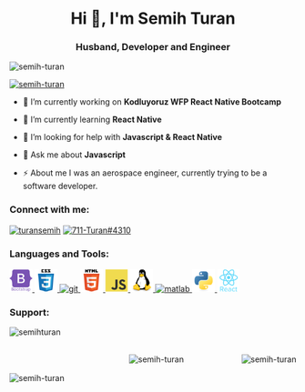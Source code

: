 <h1 align="center">Hi 👋, I'm Semih Turan</h1>
<h3 align="center">Husband, Developer and Engineer</h3>

<p align="left"> <img src="https://komarev.com/ghpvc/?username=semih-turan&label=Profile%20views&color=0e75b6&style=flat" alt="semih-turan" /> </p>

<p align="left"> <a href="https://github.com/ryo-ma/github-profile-trophy"><img src="https://github-profile-trophy.vercel.app/?username=semih-turan" alt="semih-turan" /></a> </p>

- 🔭 I’m currently working on **Kodluyoruz WFP React Native Bootcamp**

- 🌱 I’m currently learning **React Native**

- 🤝 I’m looking for help with **Javascript & React Native**

- 💬 Ask me about **Javascript**
- ⚡ About me I was an aerospace engineer, currently trying to be a software developer.

<h3 align="left">Connect with me:</h3>
<p align="left">
<a href="https://linkedin.com/in/turansemih" target="blank"><img align="center" src="https://raw.githubusercontent.com/rahuldkjain/github-profile-readme-generator/master/src/images/icons/Social/linked-in-alt.svg" alt="turansemih" height="30" width="40" /></a>
<a href="https://discord.gg/711-Turan#4310" target="blank"><img align="center" src="https://raw.githubusercontent.com/rahuldkjain/github-profile-readme-generator/master/src/images/icons/Social/discord.svg" alt="711-Turan#4310" height="30" width="40" /></a>
</p>

<h3 align="left">Languages and Tools:</h3>
<p align="left"> <a href="https://getbootstrap.com" target="_blank" rel="noreferrer"> <img src="https://raw.githubusercontent.com/devicons/devicon/master/icons/bootstrap/bootstrap-plain-wordmark.svg" alt="bootstrap" width="40" height="40"/> </a> <a href="https://www.w3schools.com/css/" target="_blank" rel="noreferrer"> <img src="https://raw.githubusercontent.com/devicons/devicon/master/icons/css3/css3-original-wordmark.svg" alt="css3" width="40" height="40"/> </a> <a href="https://git-scm.com/" target="_blank" rel="noreferrer"> <img src="https://www.vectorlogo.zone/logos/git-scm/git-scm-icon.svg" alt="git" width="40" height="40"/> </a> <a href="https://www.w3.org/html/" target="_blank" rel="noreferrer"> <img src="https://raw.githubusercontent.com/devicons/devicon/master/icons/html5/html5-original-wordmark.svg" alt="html5" width="40" height="40"/> </a> <a href="https://developer.mozilla.org/en-US/docs/Web/JavaScript" target="_blank" rel="noreferrer"> <img src="https://raw.githubusercontent.com/devicons/devicon/master/icons/javascript/javascript-original.svg" alt="javascript" width="40" height="40"/> </a> <a href="https://www.linux.org/" target="_blank" rel="noreferrer"> <img src="https://raw.githubusercontent.com/devicons/devicon/master/icons/linux/linux-original.svg" alt="linux" width="40" height="40"/> </a> <a href="https://www.mathworks.com/" target="_blank" rel="noreferrer"> <img src="https://upload.wikimedia.org/wikipedia/commons/2/21/Matlab_Logo.png" alt="matlab" width="40" height="40"/> </a> <a href="https://www.python.org" target="_blank" rel="noreferrer"> <img src="https://raw.githubusercontent.com/devicons/devicon/master/icons/python/python-original.svg" alt="python" width="40" height="40"/> </a> <a href="https://reactjs.org/" target="_blank" rel="noreferrer"> <img src="https://raw.githubusercontent.com/devicons/devicon/master/icons/react/react-original-wordmark.svg" alt="react" width="40" height="40"/> </a> </p>

<h3 align="left">Support:</h3>
<p><a href="https://www.buymeacoffee.com/semihturan"> <img align="left" src="https://cdn.buymeacoffee.com/buttons/v2/default-yellow.png" height="50" width="210" alt="semihturan" /></a></p><br><br>
<p></p>
<p><img align="left" src="https://github-readme-stats.vercel.app/api/top-langs?username=semih-turan&show_icons=true&locale=en&layout=compact" alt="semih-turan" /></p>

<p>&nbsp;<img align="right" src="https://github-readme-stats.vercel.app/api?username=semih-turan&show_icons=true&locale=en" alt="semih-turan" /></p>
<p></p>
<p></p>
<p><img align="center" src="https://github-readme-streak-stats.herokuapp.com/?user=semih-turan&" alt="semih-turan" /></p>
